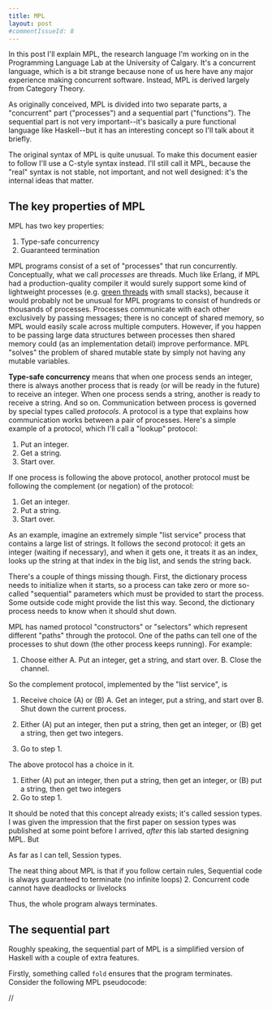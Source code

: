 ```yaml
---
title: MPL
layout: post
#commentIssueId: 8
---
```

In this post I'll explain MPL, the research language I'm working on in the Programming Language Lab at the University of Calgary. It's a concurrent language, which is a bit strange because none of us here have any major experience making concurrent software. Instead, MPL is derived largely from Category Theory.

As originally conceived, MPL is divided into two separate parts, a "concurrent" part ("processes") and a sequential part ("functions"). The sequential part is not very important--it's basically a pure functional language like Haskell--but it has an interesting concept so I'll talk about it briefly.

The original syntax of MPL is quite unusual. To make this document easier to follow I'll use a C-style syntax instead. I'll still call it MPL, because the "real" syntax is not stable, not important, and not well designed: it's the internal ideas that matter.

The key properties of MPL
-------------------------

MPL has two key properties:

1. Type-safe concurrency
2. Guaranteed termination

MPL programs consist of a set of "processes" that run concurrently. Conceptually, what we call _processes_ are threads. Much like Erlang, if MPL had a production-quality compiler it would surely support some kind of lightweight processes (e.g. [green threads](http://en.wikipedia.org/wiki/Green_threads) with small stacks), because it would probably not be unusual for MPL programs to consist of hundreds or thousands of processes. Processes communicate with each other exclusively by passing messages; there is no concept of shared memory, so MPL would easily scale across multiple computers. However, if you happen to be passing large data structures between processes then shared memory could (as an implementation detail) improve performance. MPL "solves" the problem of shared mutable state by simply not having any mutable variables.

**Type-safe concurrency** means that when one process sends an integer, there is always another process that is ready (or will be ready in the future) to receive an integer. When one process sends a string, another is ready to receive a string. And so on. Communication between process is governed by special types called _protocols_. A protocol is a type that explains how communication works between a pair of processes. Here's a simple example of a protocol, which I'll call a "lookup" protocol:

  1. Put an integer.
  2. Get a string.
  3. Start over.

If one process is following the above protocol, another protocol must be following the complement (or negation) of the protocol:

  1. Get an integer.
  2. Put a string.
  3. Start over.

As an example, imagine an extremely simple "list service" process that contains a large list of strings. It follows the second protocol: it gets an integer (waiting if necessary), and when it gets one, it treats it as an index, looks up the string at that index in the big list, and sends the string back.

There's a couple of things missing though. First, the dictionary process needs to initialize when it starts, so a process can take zero or more so-called "sequential" parameters which must be provided to start the process. Some outside code might provide the list this way. Second, the dictionary process needs to know when it should shut down.

MPL has named protocol "constructors" or "selectors" which represent different "paths" through the protocol. One of the paths can tell one of the processes to shut down (the other process keeps running). For example:

  1. Choose either 
     A. Put an integer, get a string, and start over.
     B. Close the channel.

So the complement protocol, implemented by the "list service", is

  1. Receive choice (A) or (B)
     A. Get an integer, put a string, and start over
     B. Shut down the current process.




1. Either 
   (A) put an integer, then put a string, then get an integer, or
   (B) get a string, then get two integers.
2. Go to step 1.

The above protocol has a choice in it.



1. Either 
   (A) put an integer, then put a string, then get an integer, or
   (B) put a string, then get two integers
2. Go to step 1.

It should be noted that this concept already exists; it's called session types. I was given the impression that the first paper on session types was published at some point before I arrived, _after_ this lab started designing MPL. But 

As far as I can tell, Session types.  

The neat thing about MPL is that if you follow certain rules, Sequential code is always guaranteed to terminate (no infinite loops)
2. Concurrent code cannot have deadlocks or livelocks

Thus, the whole program always terminates.

The sequential part
-------------------

Roughly speaking, the sequential part of MPL is a simplified version of Haskell with a couple of extra features.

Firstly, something called `fold` ensures that the program terminates. Consider the following MPL pseudocode:

//